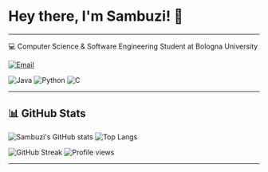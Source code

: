 # Hey there, I'm Sambuzi! 👋

---

💻 Computer Science & Software Engineering Student at Bologna University


[![Email](https://img.shields.io/badge/email-D14836?style=for-the-badge&logo=gmail&logoColor=white "Send me an email")](mailto:sajmir.buzi@studio.unibo.it)

![Java](https://img.shields.io/badge/Java-ED8B00?style=for-the-badge&logo=openjdk&logoColor=white)
![Python](https://img.shields.io/badge/Python-3776AB?style=for-the-badge&logo=python&logoColor=white)
![C](https://img.shields.io/badge/C-00599C?style=for-the-badge&logo=c&logoColor=white)


---

## 📊 GitHub Stats

![Sambuzi's GitHub stats](https://github-readme-stats.vercel.app/api?username=Sambuzi&show_icons=true&theme=github_dark&hide_border=true)
![Top Langs](https://github-readme-stats.vercel.app/api/top-langs/?username=Sambuzi&layout=compact&theme=github_dark&hide_border=true)

![GitHub Streak](https://github-readme-streak-stats.herokuapp.com?user=Sambuzi&theme=github-dark-blue&hide_border=true)
![Profile views](https://komarev.com/ghpvc/?username=Sambuzi&label=Profile%20views&color=0e75b6&style=flat)

---

<!-- Qui puoi aggiungere altre info su di te, progetti o passioni -->

